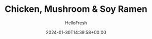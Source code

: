 ---
draft: true # Use this only for setting draft status
hidden: false # Use this to hide unwanted recipes
slug: # <post-title>
title: 'Chicken, Mushroom & Soy Ramen'
description: "Our chefs are obsessed with ramen—and no, we don’t mean the instant variety. We’re talking about that soul-stirring combination of rich miso broth, ginger-soy mushrooms, and a tangle of chewy noodles. For this veggie-centric version, each bowl is topped with crispy fried onions, scallion greens, and as much (or little!) Sriracha as your heart desires."
image: https://img.hellofresh.com/f_auto,fl_lossy,q_auto,w_1200/hellofresh_s3/image/6447d5563accf1b1a40bbf06-80afa57f.jpg
date: 2024-01-30T14:39:58+00:00
author: HelloFresh

tags: []
categories: "main course"
cuisines: "Asian"
allergens: ['Wheat', 'Soy']

calories: 720
preptime: ['35 minutes', '10 minutes']
cooktime: # 180 = 3 Hours | In minutes
totaltime: PT35M
servings: 2

links:
  - description: "Our chefs are obsessed with ramen—and no, we don’t mean the instant variety. We’re talking about that soul-stirring combination of rich miso broth, ginger-soy mushrooms, and a tangle of chewy noodles. For this veggie-centric version, each bowl is topped with crispy fried onions, scallion greens, and as much (or little!) Sriracha as your heart desires."
    website: https://www.hellofresh.com/recipes/chicken-mushroom-and-soy-ramen-659ef444f9e1c820e370b243
    image: https://img.hellofresh.com/f_auto,fl_lossy,q_auto,w_1200/hellofresh_s3/image/6447d5563accf1b1a40bbf06-80afa57f.jpg
 
weight: # 1 | You can add weight to some posts to override the default sorting (date descending)

comments: false # Keep False

ingredients: ['1 clove Garlic', '2 unit Scallions', '1 thumb Ginger', '8 ounce Button Mushrooms', '1 teaspoon Sriracha', '2 unit Veggie Pho Stock Concentrate', '4.5 ounce Ramen Noodles', '2 unit Miso Sauce Concentrate', '2 tablespoon Soy Sauce', '2 tablespoon Hoisin Sauce', '1 unit Crispy Fried Onions', ' Salt', ' Pepper', '4 teaspoon Cooking Oil', '10 ounce Chopped Chicken Breast']

instructionTitles: ['Prep', 'Cook Noodles', 'Cook Aromatics', 'Simmer Broth', 'Cook Mushrooms', 'Serve']
instructions: ['• Bring a large pot of salted water to a boil. Wash and dry produce. • Trim and thinly slice scallions, separating whites from greens. Peel and mince ginger. Peel and mince garlic. Trim and quarter mushrooms. (Skip if your mushrooms are pre-sliced!)', '• Once water is boiling, add noodles to pot. Cook, stirring, until just softened, 1-2 minutes. • Drain and rinse noodles under cold water for at least 30 seconds, then toss with a drizzle of oil. Pat chicken dry with paper towels and season with salt and pepper. Heat a drizzle of oil in pot used for noodles over medium-high heat. Add chicken and cook, stirring occasionally, until browned and cooked through, 4-6 minutes. Turn off heat; transfer to a plate. Wipe out pot.', '• Heat a drizzle of oil in pot used for noodles over medium-high heat. Add scallion whites, ginger, and half the garlic. Cook, stirring, until fragrant, 30 seconds. Season with salt and pepper. Use pot used for chicken here.', '• Stir 3 cups water (6 cups for 4 servings), hoisin, miso sauce concentrates, and veggie pho stock concentrates into pot with aromatics. Bring to a boil, then cover and reduce heat to low. TIP: Taste broth and season with salt if desired. • Simmer, covered, until ready to serve.', '• While broth simmers, heat a drizzle of oil in a large pan over medium-high heat. Add mushrooms, remaining garlic, and a pinch of salt. Cook, stirring occasionally, until browned and softened, 6-8 minutes. • Add soy sauce; stir to coat. Transfer chicken to pan along with soy sauce; stir until combined and warmed through.', '• Divide noodles between large soup bowls. Pour broth over noodles. Top each bowl with mushroom mixture and any remaining sauce from pan. • Sprinkle with scallion greens and drizzle with Sriracha to taste. Garnish with a few crispy onions and serve. TIP: Don’t add all the crispy onions just yet! Add more as you eat to keep them crispy. Chicken is fully cooked when internal temperature reaches 165°.']
---